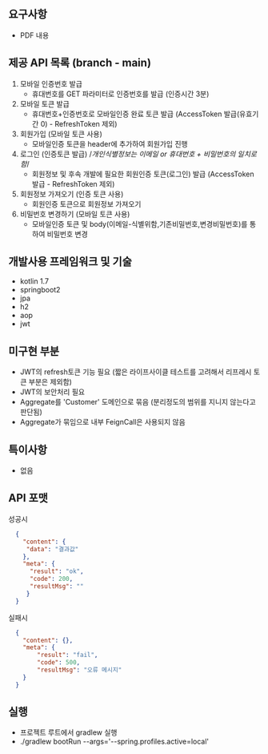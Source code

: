 ## 요구사항
- PDF 내용

## 제공  API 목록 (branch - main)
1. 모바일 인증번호 발급
   - 휴대번호를 GET 파라미터로 인증번호를 발급 (인증시간 3분)
2. 모바일 토큰 발급
   - 휴대번호+인증번호로 모바일인증 완료 토큰 발급 (AccessToken 발급(유효기간 0) - RefreshToken 제외)
3. 회원가입 (모바일 토큰 사용)
    - 모바일인증 토큰을 header에 추가하여 회원가입 진행
4. 로그인 (인증토큰 발급) /*개인식별정보는 이메일 or 휴대번호 + 비밀번호의 일치로 함*/
    - 회원정보 및 후속 개발에 필요한 회원인증 토큰(로그인) 발급 (AccessToken 발급 - RefreshToken 제외)
5. 회원정보 가져오기 (인증 토큰 사용)
    - 회원인증 토큰으로 회원정보 가져오기
6. 비밀번호 변경하기 (모바일 토큰 사용)
    - 모바일인증 토큰 및 body(이메일-식별위함,기존비밀번호,변경비밀번호)를 통하여 비밀번호 변경

## 개발사용 프레임워크 및 기술
- kotlin 1.7
- springboot2
- jpa
- h2
- aop
- jwt

## 미구현 부분
- JWT의 refresh토큰 기능 필요 (짧은 라이프사이클 테스트를 고려해서 리프레시 토큰 부분은 제외함)
- JWT의 보안처리 필요
- Aggregate를 'Customer' 도메인으로 묶음 (분리정도의 범위를 지니지 않는다고 판단됨)
- Aggregate가 묶임으로 내부 FeignCall은 사용되지 않음

## 특이사항
- 없음

## API 포맷
성공시
  ```json
    {
      "content": {
       "data": "결과값"
      },
      "meta": {
        "result": "ok",
        "code": 200,
        "resultMsg": ""
       }
    }
  ```
실패시
  ```json
    {
      "content": {},
      "meta": {
          "result": "fail",
          "code": 500,
          "resultMsg": "오류 메시지"
      }
    }
  ```

## 실행
- 프로젝트 루트에서 gradlew 실행
- ./gradlew bootRun --args='--spring.profiles.active=local'
